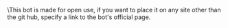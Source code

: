 \This bot is made for open use, if you want to place it on any site other than the git hub, specify a link to the bot's official page.
